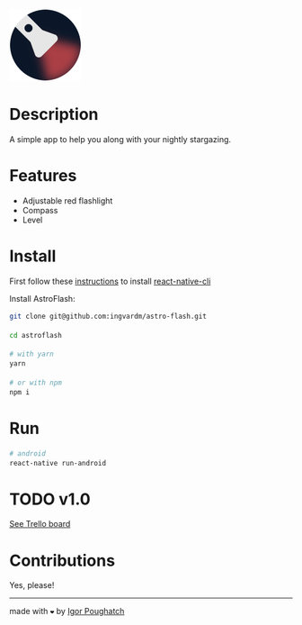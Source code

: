 ![AstroFlash](./icon_rm.png "AstroFlash")

Description
===
A simple app to help you along with your nightly stargazing.

Features
===
* Adjustable red flashlight
* Compass
* Level

Install
===
First follow these [instructions](https://facebook.github.io/react-native/docs/getting-started.html#installing-dependencies) to install [react-native-cli](https://facebook.github.io/react-native/docs/getting-started.html#installing-dependencies)

Install AstroFlash:
```bash
git clone git@github.com:ingvardm/astro-flash.git

cd astroflash

# with yarn
yarn

# or with npm
npm i
```

Run
===
```bash
# android
react-native run-android
```

TODO v1.0
===
[See Trello board](https://trello.com/b/tnCgIkXb/astroflash)

Contributions
===
Yes, please!

---


made with `❤️` by [Igor Poughatch](https://github.com/ingvardm)
